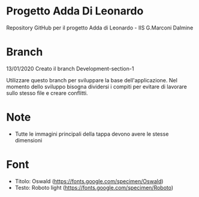 # Progetto Adda Di Leonardo
Repository GitHub per il progetto Adda di Leonardo - IIS G.Marconi Dalmine

# Branch
13/01/2020 Creato il branch Development-section-1 

Utilizzare questo branch per sviluppare la base dell'applicazione. Nel momento dello sviluppo bisogna dividersi i compiti per evitare di lavorare sullo stesso file e creare conflitti. 

# Note
- Tutte le immagini principali della tappa devono avere le stesse dimensioni

# Font
- Titolo: Oswald (https://fonts.google.com/specimen/Oswald)
- Testo: Roboto light (https://fonts.google.com/specimen/Roboto)
